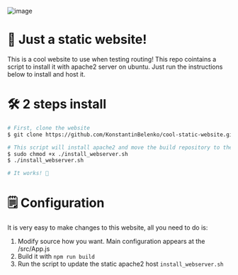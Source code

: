 ![image](https://user-images.githubusercontent.com/90444271/188604949-fbde4ab0-56de-4a22-8fee-f647c1f6163e.png)

# 👋 Just a static website!
This is a cool website to use when testing routing! This repo cointains a script to install it with apache2 server on ubuntu.
Just run the instructions below to install and host it.

# 🛠 2 steps install
```bash
# First, clone the website
$ git clone https://github.com/KonstantinBelenko/cool-static-website.git && cd cool-static-website

# This script will install apache2 and move the build repository to the /var/ww/html
$ sudo chmod +x ./install_webserver.sh
$ ./install_webserver.sh

# It works! 🥳
```

# 🗒 Configuration
It is very easy to make changes to this website, all you need to do is:
1. Modify source how you want. Main configuration appears at the /src/App.js
2. Build it with `npm run build`
3. Run the script to update the static apache2 host `install_webserver.sh`

